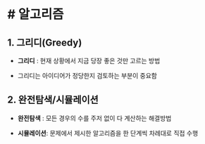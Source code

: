 # # 알고리즘

## 1. 그리디(Greedy)

- **그리디**  : 현재 상황에서 지금 당장 좋은 것만 고르는 방법

- 그리디는 아이디어가 정당한지 검토하는 부분이 중요함

## 2. 완전탐색/시뮬레이션

- **완전탐색** : 모든 경우의 수를 주저 없이 다 계산하는 해결방법        

- **시뮬레이션**: 문제에서 제시한 알고리즘을 한 단계씩 차례대로 직접 수행

# 
